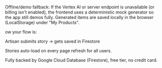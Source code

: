 Offline/demo fallback:
If the Vertex AI or server endpoint is unavailable (or billing isn't enabled), the frontend uses a deterministic mock generator so the app still demos fully. Generated items are saved locally in the browser (LocalStorage) under "My Products".

ow your flow is:

Artisan submits story → gets saved in Firestore

Stories auto-load on every page refresh for all users.

Fully backed by Google Cloud Database (Firestore), free tier, no credit card.